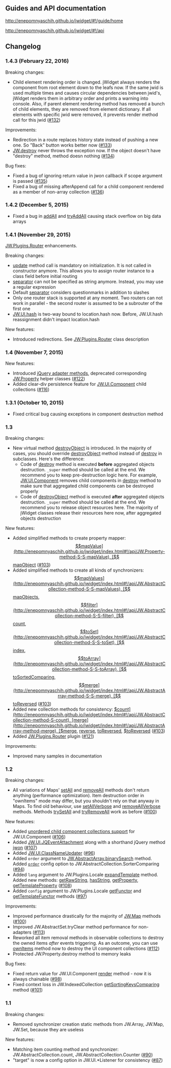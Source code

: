 ﻿## Guides and API documentation

http://enepomnyaschih.github.io/jwidget/#!/guide/home

http://enepomnyaschih.github.io/jwidget/#!/api

## Changelog

### 1.4.3 (February 22, 2016)

Breaking changes:

- Child element rendering order is changed. jWidget always renders the component from root element down to the leafs now. If the same jwid is used multiple times and causes circular dependencies between jwid's, jWidget renders them in arbitrary order and prints a warning into console. Also, if parent element rendering method has removed a bunch of child elements, they are removed from element dictionary. If all elements with specific jwid were removed, it prevents render method call for this jwid ([#132](https://github.com/enepomnyaschih/jwidget/issues/132))

Improvements:

- Redirection in a route replaces history state instead of pushing a new one. So "Back" button works better now ([#133](https://github.com/enepomnyaschih/jwidget/issues/133))
- [JW.destroy](http://enepomnyaschih.github.io/jwidget/index.html#!/api/JW-static-method-destroy) never throws the exception now. If the object doesn't have "destroy" method, method doesn nothing ([#134](https://github.com/enepomnyaschih/jwidget/issues/134))

Bug fixes:

- Fixed a bug of ignoring return value in jwon callback if scope argument is passed ([#135](https://github.com/enepomnyaschih/jwidget/issues/135))
- Fixed a bug of missing afterAppend call for a child component rendered as a member of non-array collection ([#136](https://github.com/enepomnyaschih/jwidget/issues/136))

### 1.4.2 (December 5, 2015)

- Fixed a bug in [addAll](http://enepomnyaschih.github.io/jwidget/index.html#!/api/JW.AbstractArray-method-addAll) and [tryAddAll](http://enepomnyaschih.github.io/jwidget/index.html#!/api/JW.AbstractArray-method-tryAddAll) causing stack overflow on big data arrays

### 1.4.1 (November 29, 2015)

[JW.Plugins.Router](http://enepomnyaschih.github.io/jwidget/index.html#!/api/JW.Plugins.Router) enhancements.

Breaking changes:

- [update](http://enepomnyaschih.github.io/jwidget/index.html#!/api/JW.Plugins.Router-method-update) method call is mandatory on initialization. It is not called in constructor anymore. This allows you to assign router instance to a class field before initial routing
- [separator](http://enepomnyaschih.github.io/jwidget/index.html#!/api/JW.Plugins.Router-cfg-separator) can not be specified as string anymore. Instead, you may use a regular expression
- Default [separator](http://enepomnyaschih.github.io/jwidget/index.html#!/api/JW.Plugins.Router-cfg-separator) considers questionmarks in addition to slashes
- Only one router stack is supported at any moment. Two routers can not work in parallel - the second router is assumed to be a subrouter of the first one
- [JW.UI.hash](http://enepomnyaschih.github.io/jwidget/index.html#!/api/JW.UI-static-property-hash) is two-way bound to location.hash now. Before, JW.UI.hash reassignment didn't impact location.hash

New features:

- Introduced redirections. See [JW.Plugins.Router](http://enepomnyaschih.github.io/jwidget/index.html#!/api/JW.Plugins.Router) class description

### 1.4 (November 7, 2015)

New features:

- Introduced [jQuery adapter methods](http://enepomnyaschih.github.io/jwidget/index.html#!/api/jQuery), deprecated corresponding [JW.Property](http://enepomnyaschih.github.io/jwidget/index.html#!/api/JW.Property) helper classes ([#122](https://github.com/enepomnyaschih/jwidget/issues/122))
- Added clear-div persistence feature for [JW.UI.Component](http://enepomnyaschih.github.io/jwidget/index.html#!/api/JW.UI.Component) child collections ([#116](https://github.com/enepomnyaschih/jwidget/issues/116))

### 1.3.1 (October 10, 2015)

- Fixed critical bug causing exceptions in component destruction method

### 1.3

Breaking changes:

- New virtual method [destroyObject](http://enepomnyaschih.github.io/jwidget/index.html#!/api/JW.Class-method-destroyObject) is introduced. In the majority of cases, you should override [destroyObject](http://enepomnyaschih.github.io/jwidget/index.html#!/api/JW.Class-method-destroyObject) method instead of [destroy](http://enepomnyaschih.github.io/jwidget/index.html#!/api/JW.Class-method-destroy) in subclasses. Here's the difference:
  - Code of [destroy](http://enepomnyaschih.github.io/jwidget/index.html#!/api/JW.Class-method-destroy) method is executed **before** aggregated objects destruction. `_super` method should be called at the end. We recommend you to keep pre-destruction logic here. For example, [JW.UI.Component](http://enepomnyaschih.github.io/jwidget/index.html#!/api/JW.UI.Component) removes child components in [destroy](http://enepomnyaschih.github.io/jwidget/index.html#!/api/JW.Class-method-destroy) method to make sure that aggregated child components can be destroyed properly
  - Code of [destroyObject](http://enepomnyaschih.github.io/jwidget/index.html#!/api/JW.Class-method-destroyObject) method is executed **after** aggregated objects destruction. `_super` method should be called at the end. We recommend you to release object resources here. The majority of jWidget classes release their resources here now, after aggregated objects destruction

New features:

- Added simplified methods to create property mapper: [$$mapValue](http://enepomnyaschih.github.io/jwidget/index.html#!/api/JW.Property-method-S-S-mapValue), [$$mapObject](http://enepomnyaschih.github.io/jwidget/index.html#!/api/JW.Property-method-S-S-mapObject) ([#103](https://github.com/enepomnyaschih/jwidget/issues/103))
- Added simplified methods to create all kinds of synchronizers: [$$mapValues](http://enepomnyaschih.github.io/jwidget/index.html#!/api/JW.AbstractCollection-method-S-S-mapValues), [$$mapObjects](http://enepomnyaschih.github.io/jwidget/index.html#!/api/JW.AbstractCollection-method-S-S-mapObjects), [$$filter](http://enepomnyaschih.github.io/jwidget/index.html#!/api/JW.AbstractCollection-method-S-S-filter), [$$count](http://enepomnyaschih.github.io/jwidget/index.html#!/api/JW.AbstractCollection-method-S-S-count), [$$toSet](http://enepomnyaschih.github.io/jwidget/index.html#!/api/JW.AbstractCollection-method-S-S-toSet), [$$index](http://enepomnyaschih.github.io/jwidget/index.html#!/api/JW.AbstractCollection-method-S-S-index), [$$toArray](http://enepomnyaschih.github.io/jwidget/index.html#!/api/JW.AbstractCollection-method-S-S-toArray), [$$toSortedComparing](http://enepomnyaschih.github.io/jwidget/index.html#!/api/JW.AbstractCollection-method-S-S-toSortedComparing), [$$merge](http://enepomnyaschih.github.io/jwidget/index.html#!/api/JW.AbstractArray-method-S-S-merge), [$$toReversed](http://enepomnyaschih.github.io/jwidget/index.html#!/api/JW.AbstractArray-method-S-S-toReversed) ([#103](https://github.com/enepomnyaschih/jwidget/issues/103))
- Added new collection methods for consistency: [$count](http://enepomnyaschih.github.io/jwidget/index.html#!/api/JW.AbstractCollection-method-S-count), [merge](http://enepomnyaschih.github.io/jwidget/index.html#!/api/JW.AbstractArray-method-merge), [$merge](http://enepomnyaschih.github.io/jwidget/index.html#!/api/JW.AbstractArray-method-S-merge), [reverse](http://enepomnyaschih.github.io/jwidget/index.html#!/api/JW.AbstractArray-method-reverse), [toReversed](http://enepomnyaschih.github.io/jwidget/index.html#!/api/JW.AbstractArray-method-toReversed), [$toReversed](http://enepomnyaschih.github.io/jwidget/index.html#!/api/JW.AbstractArray-method-S-toReversed) ([#103](https://github.com/enepomnyaschih/jwidget/issues/103))
- Added [JW.Plugins.Router](http://enepomnyaschih.github.io/jwidget/index.html#!/api/JW.Plugins.Router) plugin ([#121](https://github.com/enepomnyaschih/jwidget/issues/121))

Improvements:

- Improved many samples in documentation

### 1.2

Breaking changes:

- All variations of Maps' [setAll](http://enepomnyaschih.github.io/jwidget/index.html#!/api/JW.AbstractMap-method-setAll) and [removeAll](http://enepomnyaschih.github.io/jwidget/index.html#!/api/JW.AbstractMap-method-removeAll) methods don't return anything (performance optimization). Item destruction order in "ownItems" mode may differ, but you shouldn't rely on that anyway in Maps. To find old behaviour, use [setAllVerbose](http://enepomnyaschih.github.io/jwidget/index.html#!/api/JW.AbstractMap-method-setAllVerbose) and [removeAllVerbose](http://enepomnyaschih.github.io/jwidget/index.html#!/api/JW.AbstractMap-method-removeAllVerbose) methods. Methods [trySetAll](http://enepomnyaschih.github.io/jwidget/index.html#!/api/JW.AbstractMap-method-trySetAll) and [tryRemoveAll](http://enepomnyaschih.github.io/jwidget/index.html#!/api/JW.AbstractMap-method-tryRemoveAll) work as before ([#100](https://github.com/enepomnyaschih/jwidget/issues/100))

New features:

- Added [unordered child component collections support](http://enepomnyaschih.github.io/jwidget/index.html#!/api/JW.UI.Component-method-addCollection) for JW.UI.Component ([#106](https://github.com/enepomnyaschih/jwidget/issues/106))
- Added [JW.UI.JQEventAttachment](http://enepomnyaschih.github.io/jwidget/index.html#!/api/JW.UI.JQEventAttachment) along with a shorthand jQuery method [jwon](http://enepomnyaschih.github.io/jwidget/index.html#!/api/jQuery-method-jwon) ([#107](https://github.com/enepomnyaschih/jwidget/issues/107))
- Added [JW.UI.ClassNameUpdater](http://enepomnyaschih.github.io/jwidget/index.html#!/api/JW.UI.ClassNameUpdater) ([#96](https://github.com/enepomnyaschih/jwidget/issues/96))
- Added `order` argument to [JW.AbstractArray.binarySearch](http://enepomnyaschih.github.io/jwidget/index.html#!/api/JW.AbstractArray-method-binarySearch) method. Added [`order`](http://enepomnyaschih.github.io/jwidget/index.html#!/api/JW.AbstractCollection.SorterComparing-cfg-order) config option to JW.AbstractCollection.SorterComparing ([#94](https://github.com/enepomnyaschih/jwidget/issues/94))
- Added `lang` argument to JW.Plugins.Locale [expandTemplate](http://enepomnyaschih.github.io/jwidget/index.html#!/api/JW.Plugins.Locale-method-expandTemplate) method. Added new methods: [getRawString](http://enepomnyaschih.github.io/jwidget/index.html#!/api/JW.Plugins.Locale-method-getRawString), [hasString](http://enepomnyaschih.github.io/jwidget/index.html#!/api/JW.Plugins.Locale-method-hasString), [getProperty](http://enepomnyaschih.github.io/jwidget/index.html#!/api/JW.Plugins.Locale-method-getProperty), [getTemplateProperty](http://enepomnyaschih.github.io/jwidget/index.html#!/api/JW.Plugins.Locale-method-getTemplateProperty) ([#108](https://github.com/enepomnyaschih/jwidget/issues/108))
- Added `config` argument to JW.Plugins.Locale [getFunctor](http://enepomnyaschih.github.io/jwidget/index.html#!/api/JW.Plugins.Locale-method-getFunctor) and [getTemplateFunctor](http://enepomnyaschih.github.io/jwidget/index.html#!/api/JW.Plugins.Locale-method-getTemplateFunctor) methods ([#97](https://github.com/enepomnyaschih/jwidget/issues/97))

Improvements:

- Improved performance drastically for the majority of [JW.Map](http://enepomnyaschih.github.io/jwidget/index.html#!/api/JW.Map) methods ([#100](https://github.com/enepomnyaschih/jwidget/issues/100))
- Improved JW.AbstractSet.tryClear method performance for non-adapters ([#113](https://github.com/enepomnyaschih/jwidget/issues/113))
- Reworked all item removal methods in observable collections to destroy the owned items *after* events triggering. As an outcome, you can use [ownItems](http://enepomnyaschih.github.io/jwidget/index.html#!/api/JW.AbstractCollection-method-ownItems) method now to destroy the UI component collections ([#112](https://github.com/enepomnyaschih/jwidget/issues/112))
- Protected JW.Property.destroy method to memory leaks

Bug fixes:

- Fixed return value for JW.UI.Component [render](http://enepomnyaschih.github.io/jwidget/index.html#!/api/JW.UI.Component-method-render) method - now it is always chainable ([#98](https://github.com/enepomnyaschih/jwidget/issues/98))
- Fixed context loss in JW.IndexedCollection [getSortingKeysComparing](http://enepomnyaschih.github.io/jwidget/index.html#!/api/JW.IndexedCollection-method-getSortingKeysComparing) method ([#101](https://github.com/enepomnyaschih/jwidget/issues/101))

### 1.1

Breaking changes:

- Removed synchronizer creation static methods from JW.Array, JW.Map, JW.Set, because they are useless

New features:

- Matching item counting method and synchronizer: JW.AbstractCollection.count, JW.AbstractCollection.Counter ([#90](https://github.com/enepomnyaschih/jwidget/issues/90))
- "target" is now a config option in JW.UI.*Listener for consistency ([#87](https://github.com/enepomnyaschih/jwidget/issues/87))
